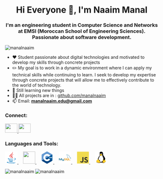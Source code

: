 <h1 align="center">Hi Everyone 👋, I'm Naaim Manal</h1>
<h3 align="center">I'm an engineering student in Computer Science and Networks at EMSI (Moroccan School of Engineering Sciences). Passionate about software development.</h3>

<p align="left"> 
  <img src="https://komarev.com/ghpvc/?username=manalnaaim&label=Profile%20views&color=0e75b6&style=flat" alt="manalnaaim" /> 
</p>

- ❤️ Student passionate about digital technologies and motivated to develop my skills through concrete projects
- ✏️ My goal is to work in a dynamic environment where I can apply my technical skills while continuing to learn. I seek to develop my expertise through concrete projects that will allow me to effectively contribute to the world of technology.
- 🌱 Still learning new things
- 👨‍💻 All projects are in : [github.com/manalnaaim](https://github.com/manalnaaim)
- 📫 Email: **manalnaaim.edu@gmail.com**

<h3 align="left">Connect:</h3>
<p align="left">
  <a href="https://linkedin.com/in/manal-naaim-b75970300/" target="blank">
    <img src="https://raw.githubusercontent.com/rahuldkjain/github-profile-readme-generator/master/src/images/icons/Social/linked-in-alt.svg" height="30" width="40" />
  </a>
  <a href="https://discord.gg/manal_naaim" target="blank">
    <img src="https://raw.githubusercontent.com/rahuldkjain/github-profile-readme-generator/master/src/images/icons/Social/discord.svg" height="30" width="40" />
  </a>
</p>

<h3 align="left">Languages and Tools:</h3>
<p align="left">
  <a href="https://www.java.com" target="_blank" style="margin-right: 15px;"> 
    <img src="https://raw.githubusercontent.com/devicons/devicon/master/icons/java/java-original.svg" width="40" height="40"/> 
  </a>
  
  <a href="https://www.python.org" target="_blank" style="margin-right: 15px;"> 
    <img src="https://media.giphy.com/media/v1.Y2lkPTc5MGI3NjExeGQ0a2RzYzB6d2R4b2V1NnNtY3B6dWZ6ZzR4eGZ0bHZqZzB0eGZ6YiZlcD12MV9pbnRlcm5hbF9naWZfYnlfaWQmY3Q9Zw/LMt9638dO8dftAjtco/giphy.gif" width="40" height="40"/> 
  </a>
  
  <a href="https://www.w3schools.com/cpp/" target="_blank" style="margin-right: 15px;"> 
    <img src="https://raw.githubusercontent.com/devicons/devicon/master/icons/cplusplus/cplusplus-original.svg" width="40" height="40"/> 
  </a>
  
  <a href="https://www.mysql.com/" target="_blank" style="margin-right: 15px;"> 
    <img src="https://raw.githubusercontent.com/devicons/devicon/master/icons/mysql/mysql-original-wordmark.svg" width="40" height="40"/> 
  </a>
  
  <a href="https://developer.mozilla.org/en-US/docs/Web/JavaScript" target="_blank" style="margin-right: 15px;"> 
    <img src="https://raw.githubusercontent.com/devicons/devicon/master/icons/javascript/javascript-original.svg" width="40" height="40"/> 
  </a>
  
  <a href="https://www.linux.org/" target="_blank"> 
    <img src="https://raw.githubusercontent.com/devicons/devicon/master/icons/linux/linux-original.svg" width="40" height="40"/> 
  </a>
</p>

<p align="left">
  <img src="https://github-readme-stats.vercel.app/api/top-langs?username=manalnaaim&show_icons=true&locale=en&layout=compact" alt="manalnaaim" />
  <img src="https://github-readme-stats.vercel.app/api?username=manalnaaim&show_icons=true&locale=en" alt="manalnaaim" />
</p>
